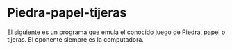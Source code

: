 # Piedra-papel-tijeras
El siguiente es un programa que emula el conocido juego de Piedra, papel o tijeras. El oponente siempre es la computadora.
